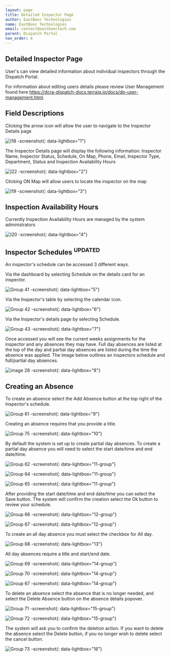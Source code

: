 ```yaml
---
layout: page
title: Detailed Inspector Page 
author: EastBanc Technologies
name: EastBanc Technologies
email: contact@eastbanctech.com
parent: Dispatch Portal
nav_order: 4
---
```


<section id="detailed-inspector-page" markdown="1">

# Detailed Inspector Page 

User's can view detailed information about individual inspectors through the Dispatch Portal.

For information about editing users details please review User Management found here https://dcra-dispatch-docs.terraiq.io/docs/dp-user-management.html.

<section id="field-descriptions-updated" markdown="1">

## Field Descriptions 
Clicking the arrow icon will allow the user to navigate to the Inspector Details page

![I18 -screenshot](../images/dispatch-portal/dp-detailed-inspector/field-descriptions.png){: data-lightbox="1"}

The Inspector Details page will display the following information: Inspector Name, Inspector Status, Schedule, On Map, Phone, Email, Inspector Type, Department, Status and Inspection Availability Hours

![I22 -screenshot](../images/dispatch-portal/dp-detailed-inspector/field-descriptions1.png){: data-lightbox="2"}

Clicking ON Map will allow users to locate the inspector on the map

![I19 -screenshot](../images/dispatch-portal/dp-detailed-inspector/field-descriptions2.png){: data-lightbox="3"}

</section>

<section id="inspection-availability-hours" markdown="1">

## Inspection Availability Hours

Currently Inspection Availability Hours are managed by the system administrators

![I20 -screenshot](../images/dispatch-portal/dp-detailed-inspector/availability-hours.png){: data-lightbox="4"}

</section>

<section id="inspector-schedules-updated" markdown="1">
 
## Inspector Schedules <sup class="updated">UPDATED</sup>

An inspector's schedule can be accessed 3 different ways.

Via the dashboard by selecting Schedule on the details card for an inspector.

![Group 41 -screenshot](../images/dispatch-portal/dp-detailed-inspector/schedules.png){: data-lightbox="5"}

Via the Inspector's table by selecting the calendar icon.

![Group 42 -screenshot](../images/dispatch-portal/dp-detailed-inspector/schedules1.png){: data-lightbox="6"}


Via the Inspector's details page by selecting Schedule.

![Group 43 -screenshot](../images/dispatch-portal/dp-detailed-inspector/schedules2.png){: data-lightbox="7"}

Once accessed you will see the current weeks assignments for the inspector and any absences they may have.
Full day absences are listed at the top of the day and partial day absences are listed during the time the absence was applied. The image below outlines an inspectors schedule and full/partial day absences. 

![image 28 -screenshot](../images/dispatch-portal/dp-detailed-inspector/schedules3.png){: data-lightbox="8"}

</section>

<section id="creating-an-absence" markdown="1">

## Creating an Absence

To create an absence select the Add Absence button at the top right of the Inspector's schedule.

![Group 61 -screenshot](../images/dispatch-portal/dp-detailed-inspector/absence.png){: data-lightbox="9"}

Creating an absence requires that you provide a title.

![Group 75 -screenshot](../images/dispatch-portal/dp-detailed-inspector/absence1.png){: data-lightbox="10"}

By default the system is set up to create partial day absences. To create a partial day absence you will need to select the start date/time and end date/time.

![Group 62 -screenshot](../images/dispatch-portal/dp-detailed-inspector/absence2.png){: data-lightbox="11-group"}

![Group 64 -screenshot](../images/dispatch-portal/dp-detailed-inspector/absence3.png){: data-lightbox="11-group"}

![Group 65 -screenshot](../images/dispatch-portal/dp-detailed-inspector/absence4.png){: data-lightbox="11-group"}

After providing the start date/time and end date/time you can select the Save button. The system will confirm the creation select the Ok button to review your schedule.

![Group 66 -screenshot](../images/dispatch-portal/dp-detailed-inspector/absence5.png){: data-lightbox="12-group"}

![Group 67 -screenshot](../images/dispatch-portal/dp-detailed-inspector/absence6.png){: data-lightbox="12-group"}

To create an all day absence you must select the checkbox for All day.

![Group 68 -screenshot](../images/dispatch-portal/dp-detailed-inspector/absence7.png){: data-lightbox="13"}

All day absences require a title and start/end date.

![Group 69 -screenshot](../images/dispatch-portal/dp-detailed-inspector/absence8.png){: data-lightbox="14-group"}

![Group 70 -screenshot](../images/dispatch-portal/dp-detailed-inspector/absence9.png){: data-lightbox="14-group"}

![Group 67 -screenshot](../images/dispatch-portal/dp-detailed-inspector/absence10.png){: data-lightbox="14-group"}

To delete an absence select the absence that is no longer needed, and select the Delete Absence button on the absence details popover. 

![Group 71 -screenshot](../images/dispatch-portal/dp-detailed-inspector/absence11.png){: data-lightbox="15-group"}

![Group 72 -screenshot](../images/dispatch-portal/dp-detailed-inspector/absence12.png){: data-lightbox="15-group"}

The system will ask you to confirm the deletion action.  If you want to delete the absence select the Delete button, if you no longer wish to delete select the cancel button.

![Group 73 -screenshot](../images/dispatch-portal/dp-detailed-inspector/absence13.png){: data-lightbox="16"}


</section>
</section>
